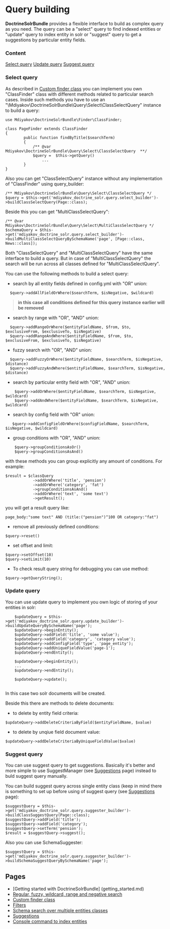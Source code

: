 # Query building
**DoctrineSolrBundle** provides a flexible interface to build as complex query as you need. The query can be a "select" query to find indexed entities or "update" query to index entity in solr or "suggest" query to get a suggestions by particular entity fields. 
   
### Content
  
[Select query](#select-query)
[Update query](#update-query)
[Suggest query](#suggest-query)   
   
   
### Select query   

As described in [Custom finder class](custom_finder_class.md) you can implement you own "ClassFinder" class with different methods related to particular search cases. Inside such methods you have to use an    "\Mdiyakov\DoctrineSolrBundle\Query\Select\ClassSelectQuery" instance to build a query:
```
use Mdiyakov\DoctrineSolrBundle\Finder\ClassFinder;

class PageFinder extends ClassFinder
{        
        public function findByTitle($searchTerm)
        {
            /** @var  Mdiyakov\DoctrineSolrBundle\Query\Select\ClassSelectQuery  **/
            $query =  $this->getQuery()
                ...
        }
}
```

Also you can get "ClassSelectQuery" instance without any implementation of "ClassFinder" using query_builder:    
```
/** Mdiyakov\DoctrineSolrBundle\Query\Select\ClassSelectQuery */
$query = $this->get('mdiyakov_doctrine_solr.query.select_builder')->buildClassSelectQuery(Page::class);
```

Beside this you can get "MultiClassSelectQuery":
```
/** @var Mdiyakov\DoctrineSolrBundle\Query\Select\MultiClassSelectQuery */
$schemaQuery = $this->get('mdiyakov_doctrine_solr.query.select_builder')->buildMultiClassSelectQueryBySchemaName('page', [Page::class, News::class]);
```

Both "ClassSelectQuery" and "MultiClassSelectQuery" have the same interface to build a query. But in case of "MultiClassSelectQuery" the search will be run across all classes defined for "MultiClassSelectQuery".

You can use the following methods to build a select query:

* search by all entity fields defined in config.yml with "OR" union:
```
  $query->addAllFieldOrWhere($searchTerm, $isNegative, $wildcard)
```
>**in this case all conditions defined for this query instance earlier will be removed** 
* search by range with "OR", "AND" union:
```
  $query->addRangeOrWhere($entityFieldName, $from, $to, $exclusiveFrom, $exclusiveTo, $isNegative)
  $query->addRangeAndWhere($entityFieldName, $from, $to, $exclusiveFrom, $exclusiveTo, $isNegative)
```

* fuzzy search with "OR", "AND" union:
```
  $query->addFuzzyOrWhere($entityFieldName, $searchTerm, $isNegative, $distance)
  $query->addFuzzyAndWhere($entityFieldName, $searchTerm, $isNegative, $distance)
```

* search by particular entity field with "OR", "AND" union:
```
    $query->addOrWhere($entityFieldName, $searchTerm, $isNegative, $wildcard)
    $query->addAndWhere($entityFieldName, $searchTerm, $isNegative, $wildcard)
```

* search by config field with "OR" union:
```
   $query->addConfigFieldOrWhere($configFieldName, $searchTerm, $isNegative, $wildcard)
```

* group conditions with "OR", "AND" union:
```
    $query->groupConditionsAsOr()
    $query->groupConditionsAsAnd()
```
with these methods you can group explicitly any amount of conditions. For example:
```
$result = $classQuery
            ->addOrWhere('title', 'pension')
            ->addOrWhere('category', 'fat')
            ->groupConditionsAsAnd()
            ->addOrWhere('text', 'some text')
            ->getResult();
```
you will get a result query like:
```
page_body:"some text" AND (title:("pension")^100 OR category:"fat")
```

* remove all previously defined conditions:
```
$query->reset()
```

* set offset and limit:
```
$query->setOffset(10)
$query->setLimit(10)
```

* To check result query string for debugging you can use method:
```
$query->getQueryString();
```

### Update query

You can use update query to implement you own logic of storing of your entities in solr:
```
    $updateQuery = $this->get('mdiyakov_doctrine_solr.query.update_builder')->buildUpdateQueryBySchemaName('page');
    $updateQuery->beginEntity();
    $updateQuery->addField('title', 'some value');
    $updateQuery->addField('category', 'category value');
    $updateQuery->addConfigField('type', 'page_entity');
    $updateQuery->addUniqueFieldValue('page-1');
    $updateQuery->endEntity();

    $updateQuery->beginEntity();
    ...
    $updateQuery->endEntity();

    $updateQuery->update();
            
```
In this case two solr documents will be created. 

Beside this there are methods to delete documents:

* to delete by entity field criteria:
```
$updateQuery->addDeleteCriteriaByField($entityFieldName, $value)
```
* to delete by unqiue field document value:
```
$updateQuery->addDeleteCriteriaByUniqueFieldValue($value)
```

### Suggest query

You can use suggest query to get suggestions. Basically it's better and more simple to use SuggestManager (see [Suggestions](suggestions.md) page) instead to buld suggest query manually. 

You can build suggest query across single entity class (keep in mind there is something to set up before using of suggest query (see [Suggestions](suggestions.md) page): 
```
$suggestQuery = $this->get('mdiyakov_doctrine_solr.query.suggester_builder')->buildClassSuggestQuery(Page::class);
$suggestQuery->addField('title');
$suggestQuery->addField('category');
$suggestQuery->setTerm('pension');
$result = $suggestQuery->suggest();
```

Also you can use SchemaSuggester:
```
$suggestQuery = $this->get('mdiyakov_doctrine_solr.query.suggester_builder')->buildSchemaSuggestQueryBySchemaName('page');
```

## Pages
* [Getting started with DoctrineSolrBundle] (getting_started.md)
* [ Regular, fuzzy, wildcard, range and negative search](fuzzy_wildcard_range_negative_search.md) 
* [ Custom finder class ](custom_finder_class.md)
* [ Filters ](filters.md)
* [Schema search over multiple entities classes](schema_search.md)
* [Suggestions](suggestions.md)
* [Console command to index entities](console.md)